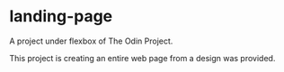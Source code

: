 # landing-page
A project under flexbox of The Odin Project.

This project is creating an entire web page from a design was provided.
